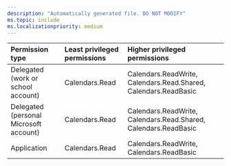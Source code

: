 ```yaml
---
description: "Automatically generated file. DO NOT MODIFY"
ms.topic: include
ms.localizationpriority: medium
---
```


|Permission type|Least privileged permissions|Higher privileged permissions|
|:---|:---|:---|
|Delegated (work or school account)|Calendars.Read|Calendars.ReadWrite, Calendars.Read.Shared, Calendars.ReadBasic|
|Delegated (personal Microsoft account)|Calendars.Read|Calendars.ReadWrite, Calendars.Read.Shared, Calendars.ReadBasic|
|Application|Calendars.Read|Calendars.ReadWrite, Calendars.ReadBasic|

